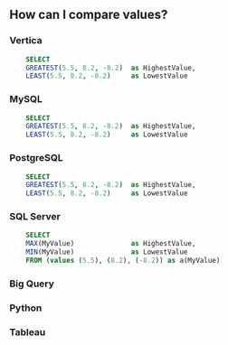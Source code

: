 
## How can I compare values?

### Vertica
```sql
    SELECT
    GREATEST(5.5, 8.2, -8.2)  as HighestValue,
    LEAST(5.5, 8.2, -8.2)     as LowestValue
```

### MySQL
```sql
    SELECT
    GREATEST(5.5, 8.2, -8.2)  as HighestValue, 
    LEAST(5.5, 8.2, -8.2)     as LowestValue
```

### PostgreSQL
```sql
    SELECT
    GREATEST(5.5, 8.2, -8.2)  as HighestValue, 
    LEAST(5.5, 8.2, -8.2)     as LowestValue
```

### SQL Server
```sql
    SELECT
    MAX(MyValue)              as HighestValue,
    MIN(MyValue)              as LowestValue
    FROM (values (5.5), (8.2), (-8.2)) as a(MyValue)
```

### Big Query

### Python

### Tableau
